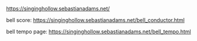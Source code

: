 https://singinghollow.sebastianadams.net/

bell score: https://singinghollow.sebastianadams.net/bell_conductor.html

bell tempo page: https://singinghollow.sebastianadams.net/bell_tempo.html

